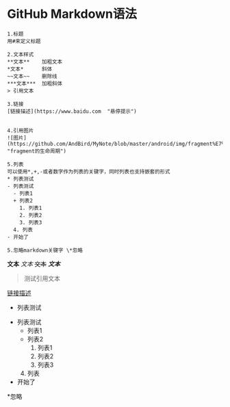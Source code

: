 # GitHub Markdown语法

```
1.标题
用#来定义标题

2.文本样式
**文本**    加粗文本
*文本*      斜体
~~文本~~    删除线
***文本***  加粗斜体
> 引用文本

3.链接
[链接描述](https://www.baidu.com  "悬停提示")


4.引用图片
![图片](https://github.com/AndBird/MyNote/blob/master/android/img/fragment%E7%94%9F%E5%91%BD%E5%91%A8%E6%9C%9F.png "fragment的生命周期")

5.列表
可以使用*,+,-或者数字作为列表的关键字，同时列表也支持嵌套的形式
* 列表测试
- 列表测试
  - 列表1
  + 列表2
    1. 列表1
    2. 列表2
    3. 列表3
  4. 列表
- 开始了

5.忽略markdown关键字 \*忽略

```

**文本**  *文本*   ~~文本~~  ***文本***  
>  测试引用文本

[链接描述](https://www.baidu.com  "悬停提示")

* 列表测试
- 列表测试
  - 列表1
  + 列表2
    1. 列表1
    2. 列表2
    3. 列表3
  4. 列表
- 开始了

\*忽略
